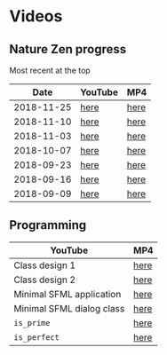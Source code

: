 # Videos

## Nature Zen progress

Most recent at the top

Date|YouTube|MP4
---|---|---
2018-11-25|[here](https://youtu.be/KZdfXuhqTAM)|[here](http://www.richelbilderbeek.nl/nature_zen_20181125.ogv)
2018-11-10|[here](https://youtu.be/iBzrC0pLaPE)|[here](http://www.richelbilderbeek.nl/nature_zen_20181110.ogv)
2018-11-03|[here](https://youtu.be/ZAkvK3CWLFM)|[here](http://www.richelbilderbeek.nl/nature_zen_20181103.ogv)|
2018-10-07|[here](https://youtu.be/bYTBSPJuB7U)|[here](http://www.richelbilderbeek.nl/nature_zen_20181007.mp4)
2018-09-23|[here](https://youtu.be/rg2jB2NB9MY)|[here](http://www.richelbilderbeek.nl/nature_zen_20180923.mp4)
2018-09-16|[here](https://youtu.be/ad49OX7_lww)|[here](http://www.richelbilderbeek.nl/nature_zen_20180916.mp4)
2018-09-09|[here](https://youtu.be/e-2ua3MeoyU)|[here](http://www.richelbilderbeek.nl/nature_zen_20180909.mp4)

## Programming

YouTube|MP4
---|---
Class design 1|[here](https://youtu.be/U0-Wv_ek0k8)|[here](http://richelbilderbeek.nl/nature_zen_klassenontwerp_1.ogv)
Class design 2|[here](https://youtu.be/tCC_Kf_K_48)|[here](http://richelbilderbeek.nl/nature_zen_klassenontwerp_2.ogv)
Minimal SFML application|[here](https://youtu.be/FJDm7sK5BZY)|[here](http://richelbilderbeek.nl/nature_zen_minimal_sfml_application.ogv)
Minimal SFML dialog class|[here](https://youtu.be/0KC02eHzVbI)|[here](http://richelbilderbeek.nl/nature_zen_minimal_sfml_dialog_class.ogv)
`is_prime`|[here](https://youtu.be/lK0ISpaFj3g)|[here](http://richelbilderbeek.nl/cpp_tdd_is_prime.ogv)
`is_perfect`|[here](https://youtu.be/bufKQ7DhKq4)|[here](http://richelbilderbeek.nl/cpp_tdd_is_perfect.ogv)

